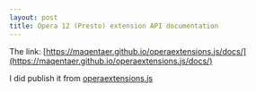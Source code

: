 ```yaml
---
layout: post
title: Opera 12 (Presto) extension API documentation
---
```

The link: [https://maqentaer.github.io/operaextensions.js/docs/](https://maqentaer.github.io/operaextensions.js/docs/)

I did publish it from [operaextensions.js](https://github.com/operasoftware/operaextensions.js)
